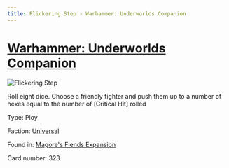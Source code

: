 ```yaml
---
title: Flickering Step - Warhammer: Underworlds Companion
---
```


# [Warhammer: Underworlds Companion](https://guidokessels.github.io/wh-underworlds)

  

![Flickering Step](https://warhammerunderworlds.com/wp-content/uploads/sites/6/2018/03/323_ENG.png)

Roll eight dice. Choose a friendly fighter and push them up to a number of hexes equal to the number of [Critical Hit] rolled

Type: Ploy

Faction: [Universal](https://guidokessels.github.io/wh-underworlds/factions/universal)

Found in: [Magore's Fiends Expansion](https://guidokessels.github.io/wh-underworlds/locations/magores-fiends-expansion)

Card number: 323
